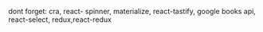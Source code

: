 dont forget: cra, react- spinner, materialize, react-tastify, google books api,
react-select, redux,react-redux
